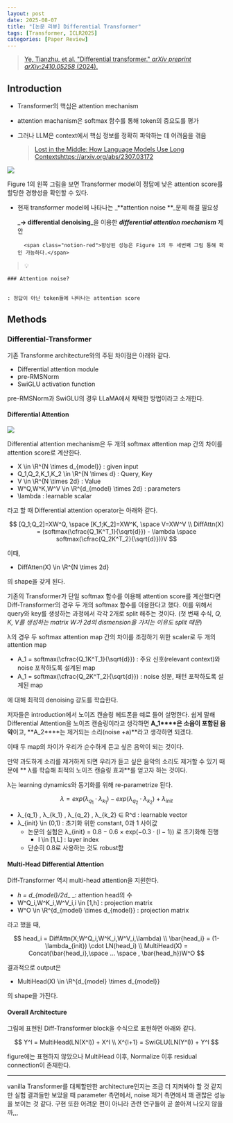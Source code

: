 ```yaml
---
layout: post
date: 2025-08-07
title: "[논문 리뷰] Differential Transformer"
tags: [Transformer, ICLR2025]
categories: [Paper Review]
---
```


> [Ye, Tianzhu, et al. "Differential transformer." ](https://arxiv.org/abs/2410.05258)[_arXiv preprint arXiv:2410.05258_](https://arxiv.org/abs/2410.05258)[ (2024).](https://arxiv.org/abs/2410.05258)



## Introduction

- Transformer의 핵심은 attention mechanism
- attention machanism은 softmax 함수를 통해 token의 중요도를 평가
- 그러나 LLM은 context에서 핵심 정보를 정확히 파악하는 데 어려움을 겪음

	> [Lost in the Middle: How Language Models Use Long Contextshttps://arxiv.org/abs/2307.03172](https://arxiv.org/abs/2307.03172)


![](https://prod-files-secure.s3.us-west-2.amazonaws.com/542b861c-36a8-4051-84e5-8804b6728dba/9083ea56-691a-4752-ae26-47f403431ac8/image.png?X-Amz-Algorithm=AWS4-HMAC-SHA256&X-Amz-Content-Sha256=UNSIGNED-PAYLOAD&X-Amz-Credential=ASIAZI2LB4666BGHGQA6%2F20250830%2Fus-west-2%2Fs3%2Faws4_request&X-Amz-Date=20250830T170058Z&X-Amz-Expires=3600&X-Amz-Security-Token=IQoJb3JpZ2luX2VjEIH%2F%2F%2F%2F%2F%2F%2F%2F%2F%2FwEaCXVzLXdlc3QtMiJIMEYCIQDmI2HehWZuasClaekXjpVFdmqfKACDK%2BveoRIHNJ%2B52QIhAMCNfkd2vY84%2BduimR2IOjq6NW3AH7DmUK9nUanu8hYTKogECNn%2F%2F%2F%2F%2F%2F%2F%2F%2F%2FwEQABoMNjM3NDIzMTgzODA1IgxbcCWFKgbmUiaO2UMq3ANomRJLeRP%2FkM%2B5ryZhVel4oUUyqvzoD7dM%2FO8E7NZuyfOUb2Y3Kasm4xTv3cJZeDVXvDJ%2FBYkdBGJQl%2FjokqqjFTVNZCzr3pg%2FhxwAol881O7mWQTP8z1DJJHU3NL5Iv7LSpulZsv6MUgpVNvzVwvAYgYZHly6sDFEQtaOj7je4yKc%2BtF3pUVO2Np80E%2BJiRbMFHJkMd4FeI0vrOzf%2FQghmVxyjcvebS4bT8GUGopA99u8wNHiwFRPVLpdEt4N67VpGhwr28Qxm%2BjFpjx%2BzXMYJ%2BtZSh5GnMIc%2FMRK6GSXjROqQV6s6la6D6Kjz1MPsT6Gm3pC3qRdH5qYQRyMVftpvm8ODnatO4G5SxbELcVZM3DAQnh4nLXMGEpEV4uaMrcp8d5NBpv9MzAyHhbgyKsSe8GdyUO4ym8%2FYzdQtz1JqIoTJs6cPdmVQE%2FtffYG1d6LPMiR%2BD1jx027tGCfn6h3eimp6azYWJm68p2lE8t%2FMck9DbPyYndb%2FX9nZVVKg1Rd%2BMoAemN79X6TRVVkO%2FV6SmEO4kQwkKF8LMs%2FXT2VCoUnvmCfdU1sI3WOF%2FAKpJhOKG152bKQw7%2Fqd%2FvpRk%2BQOpEsyE9maJwLbtSGlJweBV50N2x8OM4q7RnqdjChyczFBjqkAa2cnB4hVhvOxllPpv9TYM1CNK3DeRv1aCnE3LuN8WrxAhm%2FEvmnM1fOFWIbYK9%2Bca%2FMuDNE41sGz5u6yrU2COg1%2F6QU4FihQq8MaIC6A69rpoe9AESLCI7kGMuJ6pjkDov64YQroPgBy8xiqtJQ0lzhCl0EswjqG3kZeHw6cz7c566v1g9s290%2FOdIzFWEaugmGCIycRLkU1qAw7Elhj7YLCDqf&X-Amz-Signature=a93795675070f9c1c70c95b8dec58e5e320a17d2a04d0e700980773c7e6b8621&X-Amz-SignedHeaders=host&x-amz-checksum-mode=ENABLED&x-id=GetObject)


Figure 1의 왼쪽 그림을 보면 Transformer model이 정답에 낮은 attention score를 할당한 경향성을 확인할 수 있다.

- 현재 transformer model에 나타나는 _**attention noise **_문제 해결 필요성

	_**→ differential denoising**_을 이용한 _**differential attention mechanism**_ 제안


		<span class="notion-red">향상된 성능은 Figure 1의 두 세번째 그림 통해 확인 가능하다.</span>


> 💡 


	### Attention noise?


	: 정답이 아닌 token들에 나타나는 attention score



## Methods



### Differential-Transformer


기존 Transforme architecture와의 주된 차이점은 아래와 같다.

- Differential attention module
- pre-RMSNorm
- SwiGLU activation function

pre-RMSNorm과 SwiGLU의 경우 LLaMA에서 채택한 방법이라고 소개한다.



#### Differential Attention


![](https://prod-files-secure.s3.us-west-2.amazonaws.com/542b861c-36a8-4051-84e5-8804b6728dba/116d70b2-1963-4810-9167-f4c7d8a06e8f/image.png?X-Amz-Algorithm=AWS4-HMAC-SHA256&X-Amz-Content-Sha256=UNSIGNED-PAYLOAD&X-Amz-Credential=ASIAZI2LB4666BGHGQA6%2F20250830%2Fus-west-2%2Fs3%2Faws4_request&X-Amz-Date=20250830T170058Z&X-Amz-Expires=3600&X-Amz-Security-Token=IQoJb3JpZ2luX2VjEIH%2F%2F%2F%2F%2F%2F%2F%2F%2F%2FwEaCXVzLXdlc3QtMiJIMEYCIQDmI2HehWZuasClaekXjpVFdmqfKACDK%2BveoRIHNJ%2B52QIhAMCNfkd2vY84%2BduimR2IOjq6NW3AH7DmUK9nUanu8hYTKogECNn%2F%2F%2F%2F%2F%2F%2F%2F%2F%2FwEQABoMNjM3NDIzMTgzODA1IgxbcCWFKgbmUiaO2UMq3ANomRJLeRP%2FkM%2B5ryZhVel4oUUyqvzoD7dM%2FO8E7NZuyfOUb2Y3Kasm4xTv3cJZeDVXvDJ%2FBYkdBGJQl%2FjokqqjFTVNZCzr3pg%2FhxwAol881O7mWQTP8z1DJJHU3NL5Iv7LSpulZsv6MUgpVNvzVwvAYgYZHly6sDFEQtaOj7je4yKc%2BtF3pUVO2Np80E%2BJiRbMFHJkMd4FeI0vrOzf%2FQghmVxyjcvebS4bT8GUGopA99u8wNHiwFRPVLpdEt4N67VpGhwr28Qxm%2BjFpjx%2BzXMYJ%2BtZSh5GnMIc%2FMRK6GSXjROqQV6s6la6D6Kjz1MPsT6Gm3pC3qRdH5qYQRyMVftpvm8ODnatO4G5SxbELcVZM3DAQnh4nLXMGEpEV4uaMrcp8d5NBpv9MzAyHhbgyKsSe8GdyUO4ym8%2FYzdQtz1JqIoTJs6cPdmVQE%2FtffYG1d6LPMiR%2BD1jx027tGCfn6h3eimp6azYWJm68p2lE8t%2FMck9DbPyYndb%2FX9nZVVKg1Rd%2BMoAemN79X6TRVVkO%2FV6SmEO4kQwkKF8LMs%2FXT2VCoUnvmCfdU1sI3WOF%2FAKpJhOKG152bKQw7%2Fqd%2FvpRk%2BQOpEsyE9maJwLbtSGlJweBV50N2x8OM4q7RnqdjChyczFBjqkAa2cnB4hVhvOxllPpv9TYM1CNK3DeRv1aCnE3LuN8WrxAhm%2FEvmnM1fOFWIbYK9%2Bca%2FMuDNE41sGz5u6yrU2COg1%2F6QU4FihQq8MaIC6A69rpoe9AESLCI7kGMuJ6pjkDov64YQroPgBy8xiqtJQ0lzhCl0EswjqG3kZeHw6cz7c566v1g9s290%2FOdIzFWEaugmGCIycRLkU1qAw7Elhj7YLCDqf&X-Amz-Signature=e130736afbc6c5d27ca1a008ed88385d416515ab8356515a2169467fb8e32642&X-Amz-SignedHeaders=host&x-amz-checksum-mode=ENABLED&x-id=GetObject)


Differential attention mechanism은 두 개의 softmax attention map 간의 차이를 attention score로 계산한다.

- X \in \R^{N \times d\_{model}} : given input
- Q\_1,Q\_2,K\_1,K\_2 \in \R^{N \times d} : Query, Key
- V \in \R^{N \times 2d} : Value
- W^Q,W^K,W^V \in \R^{d\_{model} \times 2d} : parameters
- \lambda : learnable scalar

라고 할 때 Differential attention operator는 아래와 같다.


$$
[Q_1;Q_2]=XW^Q, \space [K_1;K_2]=XW^K, \space V=XW^V \\
DiffAttn(X) = (softmax(\cfrac{Q_1K^T_1}{\sqrt{d}}) - \lambda \space softmax(\cfrac{Q_2K^T_2}{\sqrt{d}}))V
$$


이때,

- DiffAtten(X) \in \R^{N \times 2d}

의 shape을 갖게 된다.


기존의 Transformer가 단일 softmax 함수를 이용해 attention score를 계산했다면 Diff-Transformer의 경우 두 개의 softmax 함수를 이용한다고 했다. 이를 위해서 query와 key를 생성하는 과정에서 각각 2개로 split 해주는 것이다. <span class="notion-red">(첫 번째 수식, </span><span class="notion-red">_Q, K, V를 생성하는 matrix W가 2d의 dismension을 가지는 이유도 split 때문_</span><span class="notion-red">)</span>


 λ의 경우 두 softmax attention map 간의 차이를 조정하기 위한 scaler로 두 개의 attention map

- A\_1 = softmax(\cfrac{Q\_1K^T\_1}{\sqrt{d}}) : 주요 신호(relevant context)와 noise 포착하도록 설계된 map
- A\_1 = softmax(\cfrac{Q\_2K^T\_2}{\sqrt{d}}) : noise 성분, 패턴 포착하도록 설계된 map 

에 대해 최적의 denoising 강도를 학습한다.


저자들은 introduction에서 노이즈 캔슬링 헤드폰을 예로 들어 설명한다. 쉽게 말해 Differential Attention을 노이즈 캔슬링이라고 생각하면 **A\_1****은 소음이 포함된 음악**이고, **A\_2****는 제거되는 소리(noise +a)**라고 생각하면 되겠다. 


이때 두 map의 차이가 우리가 순수하게 듣고 싶은 음악이 되는 것이다. 


만약 과도하게 소리를 제거하게 되면 우리가 듣고 싶은 음악의 소리도 제거할 수 있기 때문에 ** λ를 학습해 최적의 노이즈 캔슬링 효과**를 얻고자 하는 것이다.


λ는 learning dynamics와 동기화를 위해 re-parametrize 된다.


$$
\lambda = exp(\lambda_{q_1} \cdot \lambda_{k_1}) - exp(\lambda_{q_2} \cdot \lambda_{k_2}) + \lambda_{init}
$$

- λ\_{q\_1} , λ\_{k\_1} , λ\_{q\_2} , λ\_{k\_2} ∈ R^d : learnable vector
- λ\_{init} \in (0,1) : 초기화 위한 constant, 0과 1 사이값
	- 논문의 실험은 λ\_{init} = 0.8 − 0.6 × exp(−0.3 · (l − 1)) 로 초기화해 진행
		- l \in [1,L] : layer index
	- 단순히 0.8로 사용하는 것도 robust함


#### **Multi-Head Differential Attention**


Diff-Transformer 역시 multi-head attention을 지원한다.

- _h = d\_{model}/2d__ _: attention head의 수
- W^Q\_i,W^K\_i,W^V\_i,i \in [1,h] : projection matrix
- W^O \in \R^{d\_{model} \times d\_{model}} : projection matrix

라고 했을 때,


$$
head_i = DiffAttn(X;W^Q_i,W^K_i,W^V_i,\lambda) \\
\bar{head_i} = (1-\lambda_{init}) \cdot LN(head_i) \\
MultiHead(X) = Concat(\bar{head_i},\space ... \space , \bar{head_h})W^O
$$


결과적으로 output은

- MultiHead(X) \in \R^{d\_{model} \times d\_{model}}

의 shape을 가진다.



#### Overall Architecture


그림에 표현된 Diff-Transformer block을 수식으로 표현하면 아래와 같다.


$$
Y^l = MultiHead(LN(X^l)) + X^l \\
X^{l+1} = SwiGLU(LN(Y^l)) + Y^l
$$


figure에는 표현하지 않았으나 MultiHead 이후, Normalize 이후 residual connection이 존재한다.


---


vanilla Transformer를 대체할만한 architecture인지는 조금 더 지켜봐야 할 것 같지만 실험 결과들만 보았을 때 parameter 측면에서, noise 제거 측면에서 꽤 괜찮은 성능을 보이는 것 같다. 구현 또한 어려운 편이 아니라 관련 연구들이 곧 쏟아져 나오지 않을까,,,

